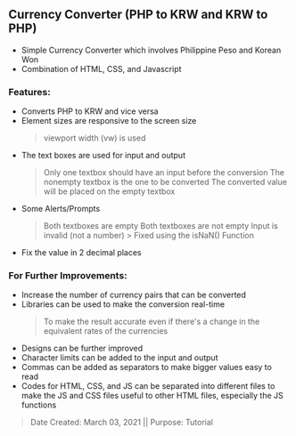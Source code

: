 ## Currency Converter (PHP to KRW and KRW to PHP)
   - Simple Currency Converter which involves Philippine Peso and Korean Won
   - Combination of HTML, CSS, and Javascript

### Features:
   * Converts PHP to KRW and vice versa
   * Element sizes are responsive to the screen size
   		> viewport width (vw) is used
   * The text boxes are used for input and output
   		> Only one textbox should have an input before the conversion
   		> The nonempty textbox is the one to be converted
   		> The converted value will be placed on the empty textbox
   * Some Alerts/Prompts
   		> Both textboxes are empty
   		> Both textboxes are not empty
   		> Input is invalid (not a number)
   			> Fixed using the isNaN() Function
   * Fix the value in 2 decimal places

### For Further Improvements:
   * Increase the number of currency pairs that can be converted
   * Libraries can be used to make the conversion real-time
   		> To make the result accurate even if there's a change in the equivalent rates of the currencies
   * Designs can be further improved
   * Character limits can be added to the input and output
   * Commas can be added as separators to make bigger values easy to read
   * Codes for HTML, CSS, and JS can be separated into different files to make the JS and CSS files useful to other HTML files, especially the JS functions

> Date Created: March 03, 2021 || Purpose: Tutorial

